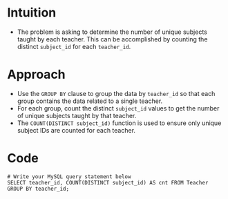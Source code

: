 # Intuition
- The problem is asking to determine the number of unique subjects taught by each teacher. This can be accomplished by counting the distinct `subject_id` for each `teacher_id`.
<!-- Describe your first thoughts on how to solve this problem. -->

# Approach
- Use the `GROUP BY` clause to group the data by `teacher_id` so that each group contains the data related to a single teacher.
- For each group, count the distinct `subject_id` values to get the number of unique subjects taught by that teacher.
- The `COUNT(DISTINCT subject_id)` function is used to ensure only unique subject IDs are counted for each teacher.
<!-- Describe your approach to solving the problem. -->

# Code
```
# Write your MySQL query statement below
SELECT teacher_id, COUNT(DISTINCT subject_id) AS cnt FROM Teacher GROUP BY teacher_id;
```
